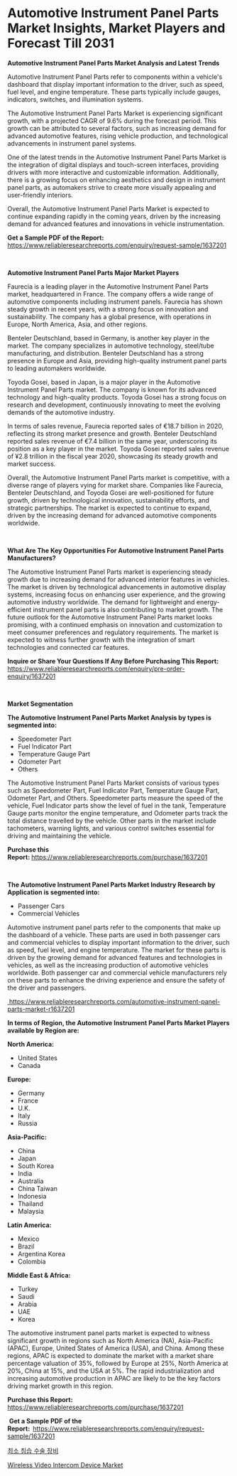 <p><h1>Automotive Instrument Panel Parts Market Insights, Market Players and Forecast Till 2031</h1></p><p><strong>Automotive Instrument Panel Parts Market Analysis and Latest Trends</strong></p>
<p><p>Automotive Instrument Panel Parts refer to components within a vehicle's dashboard that display important information to the driver, such as speed, fuel level, and engine temperature. These parts typically include gauges, indicators, switches, and illumination systems.</p><p>The Automotive Instrument Panel Parts Market is experiencing significant growth, with a projected CAGR of 9.6% during the forecast period. This growth can be attributed to several factors, such as increasing demand for advanced automotive features, rising vehicle production, and technological advancements in instrument panel systems. </p><p>One of the latest trends in the Automotive Instrument Panel Parts Market is the integration of digital displays and touch-screen interfaces, providing drivers with more interactive and customizable information. Additionally, there is a growing focus on enhancing aesthetics and design in instrument panel parts, as automakers strive to create more visually appealing and user-friendly interiors.</p><p>Overall, the Automotive Instrument Panel Parts Market is expected to continue expanding rapidly in the coming years, driven by the increasing demand for advanced features and innovations in vehicle instrumentation.</p></p>
<p><strong>Get a Sample PDF of the Report:&nbsp;</strong> <a href="https://www.reliableresearchreports.com/enquiry/request-sample/1637201">https://www.reliableresearchreports.com/enquiry/request-sample/1637201</a></p>
<p>&nbsp;</p>
<p><strong>Automotive Instrument Panel Parts Major Market Players</strong></p>
<p><p>Faurecia is a leading player in the Automotive Instrument Panel Parts market, headquartered in France. The company offers a wide range of automotive components including instrument panels. Faurecia has shown steady growth in recent years, with a strong focus on innovation and sustainability. The company has a global presence, with operations in Europe, North America, Asia, and other regions.</p><p>Benteler Deutschland, based in Germany, is another key player in the market. The company specializes in automotive technology, steel/tube manufacturing, and distribution. Benteler Deutschland has a strong presence in Europe and Asia, providing high-quality instrument panel parts to leading automakers worldwide.</p><p>Toyoda Gosei, based in Japan, is a major player in the Automotive Instrument Panel Parts market. The company is known for its advanced technology and high-quality products. Toyoda Gosei has a strong focus on research and development, continuously innovating to meet the evolving demands of the automotive industry.</p><p>In terms of sales revenue, Faurecia reported sales of €18.7 billion in 2020, reflecting its strong market presence and growth. Benteler Deutschland reported sales revenue of €7.4 billion in the same year, underscoring its position as a key player in the market. Toyoda Gosei reported sales revenue of ¥2.8 trillion in the fiscal year 2020, showcasing its steady growth and market success.</p><p>Overall, the Automotive Instrument Panel Parts market is competitive, with a diverse range of players vying for market share. Companies like Faurecia, Benteler Deutschland, and Toyoda Gosei are well-positioned for future growth, driven by technological innovation, sustainability efforts, and strategic partnerships. The market is expected to continue to expand, driven by the increasing demand for advanced automotive components worldwide.</p></p>
<p>&nbsp;</p>
<p><strong>What Are The Key Opportunities For Automotive Instrument Panel Parts Manufacturers?</strong></p>
<p><p>The Automotive Instrument Panel Parts market is experiencing steady growth due to increasing demand for advanced interior features in vehicles. The market is driven by technological advancements in automotive display systems, increasing focus on enhancing user experience, and the growing automotive industry worldwide. The demand for lightweight and energy-efficient instrument panel parts is also contributing to market growth. The future outlook for the Automotive Instrument Panel Parts market looks promising, with a continued emphasis on innovation and customization to meet consumer preferences and regulatory requirements. The market is expected to witness further growth with the integration of smart technologies and connected car features.</p></p>
<p><strong>Inquire or Share Your Questions If Any Before Purchasing This Report:</strong> <a href="https://www.reliableresearchreports.com/enquiry/pre-order-enquiry/1637201">https://www.reliableresearchreports.com/enquiry/pre-order-enquiry/1637201</a></p>
<p>&nbsp;</p>
<p><strong>Market Segmentation</strong></p>
<p><strong>The Automotive Instrument Panel Parts Market Analysis by types is segmented into:</strong></p>
<p><ul><li>Speedometer Part</li><li>Fuel Indicator Part</li><li>Temperature Gauge Part</li><li>Odometer Part</li><li>Others</li></ul></p>
<p><p>The Automotive Instrument Panel Parts Market consists of various types such as Speedometer Part, Fuel Indicator Part, Temperature Gauge Part, Odometer Part, and Others. Speedometer parts measure the speed of the vehicle, Fuel Indicator parts show the level of fuel in the tank, Temperature Gauge parts monitor the engine temperature, and Odometer parts track the total distance travelled by the vehicle. Other parts in the market include tachometers, warning lights, and various control switches essential for driving and maintaining the vehicle.</p></p>
<p><strong>Purchase this Report:&nbsp;</strong><a href="https://www.reliableresearchreports.com/purchase/1637201">https://www.reliableresearchreports.com/purchase/1637201</a></p>
<p>&nbsp;</p>
<p><strong>The Automotive Instrument Panel Parts Market Industry Research by Application is segmented into:</strong></p>
<p><ul><li>Passenger Cars</li><li>Commercial Vehicles</li></ul></p>
<p><p>Automotive instrument panel parts refer to the components that make up the dashboard of a vehicle. These parts are used in both passenger cars and commercial vehicles to display important information to the driver, such as speed, fuel level, and engine temperature. The market for these parts is driven by the growing demand for advanced features and technologies in vehicles, as well as the increasing production of automotive vehicles worldwide. Both passenger car and commercial vehicle manufacturers rely on these parts to enhance the driving experience and ensure the safety of the driver and passengers.</p></p>
<p><a href="https://www.reliableresearchreports.com/automotive-instrument-panel-parts-market-r1637201">&nbsp;https://www.reliableresearchreports.com/automotive-instrument-panel-parts-market-r1637201</a></p>
<p><strong>In terms of Region, the Automotive Instrument Panel Parts Market Players available by Region are:</strong></p>
<p>
    <p> <strong> North America: </strong>
        <ul>
            <li>United States</li>
            <li>Canada</li>
        </ul>
        </p> 
    <p> <strong> Europe: </strong>
        <ul>
            <li>Germany</li>
            <li>France</li>
            <li>U.K.</li>
            <li>Italy</li>
            <li>Russia</li>
        </ul>
        </p> 
    <p> <strong> Asia-Pacific: </strong>
        <ul>
            <li>China</li>
            <li>Japan</li>
            <li>South Korea</li>
            <li>India</li>
            <li>Australia</li>
            <li>China Taiwan</li>
            <li>Indonesia</li>
            <li>Thailand</li>
            <li>Malaysia</li>
        </ul>
        </p> 
    <p> <strong> Latin America: </strong>
        <ul>
            <li>Mexico</li>
            <li>Brazil</li>
            <li>Argentina Korea</li>
            <li>Colombia</li>
        </ul>
        </p> 
    <p> <strong> Middle East & Africa: </strong>
        <ul>
            <li>Turkey</li>
            <li>Saudi</li>
            <li>Arabia</li>
            <li>UAE</li>
            <li>Korea</li>
        </ul>
    </p>
    </p>
<p><p>The automotive instrument panel parts market is expected to witness significant growth in regions such as North America (NA), Asia-Pacific (APAC), Europe, United States of America (USA), and China. Among these regions, APAC is expected to dominate the market with a market share percentage valuation of 35%, followed by Europe at 25%, North America at 20%, China at 15%, and the USA at 5%. The rapid industrialization and increasing automotive production in APAC are likely to be the key factors driving market growth in this region.</p></p>
<p><strong>Purchase this Report: </strong><a href="https://www.reliableresearchreports.com/purchase/1637201">https://www.reliableresearchreports.com/purchase/1637201</a></p>
<p>&nbsp;<strong>Get a Sample PDF of the Report:&nbsp;&nbsp;</strong><a href="https://www.reliableresearchreports.com/enquiry/request-sample/1637201">https://www.reliableresearchreports.com/enquiry/request-sample/1637201</a></p>
<p><strong></strong></p>
<p><p><a href="https://github.com/romeshmittrochakma11/Market-Research-Report-List-1/blob/main/3610046126955.md">최소 침습 수술 장비</a></p><p><a href="https://github.com/dx0328/Market-Research-Report-List-3/blob/main/wireless-video-intercom-device-market.md">Wireless Video Intercom Device Market</a></p></p>